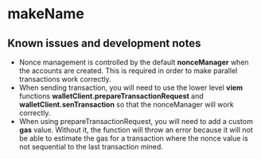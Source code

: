 # makeName 

## Known issues and development notes

- Nonce management is controlled by the default **nonceManager** when the accounts are created. This is required in order to make parallel transactions work correctly.
- When sending transaction, you will need to use the lower level **viem** functions **walletClient.prepareTransactionRequest** and **walletClient.senTransaction** so that the nonceManager will work correctly.
- When using prepareTransactionRequest, you will need to add a custom **gas** value. Without it, the function will throw an error because it will not be able to estimate the gas for a transaction where the nonce value is not sequential to the last transaction mined.
